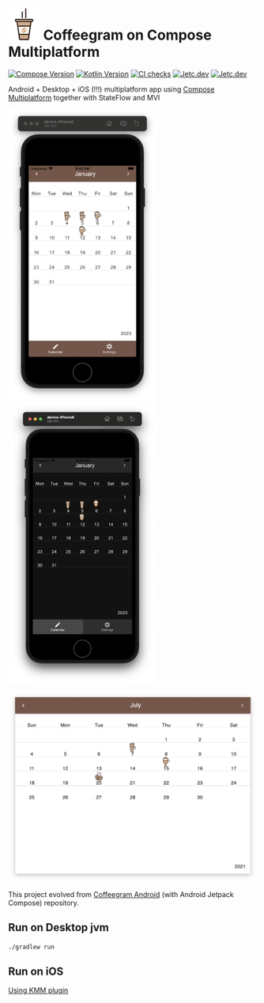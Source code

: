 # ![](images/icon.png) Coffeegram on Compose Multiplatform

[![Compose Version](https://img.shields.io/badge/JetBrains%20Compose-1.4.0-yellow)](https://github.com/JetBrains/compose-jb)
[![Kotlin Version](https://img.shields.io/badge/Kotlin-1.8.20-blue.svg)](https://kotlinlang.org)
[![CI checks](https://github.com/phansier/Coffeegram-Compose-Multiplatform/actions/workflows/verify.yml/badge.svg)](https://github.com/phansier/Coffeegram-Compose-Multiplatform/actions/workflows/verify.yml)
[![Jetc.dev](https://img.shields.io/badge/jetc.dev-77-blue)](https://jetc.dev/issues/077.html)
[![Jetc.dev](https://img.shields.io/badge/jetc.dev-130-blue)](https://jetc.dev/issues/130.html)


Android + Desktop + iOS (!!!) multiplatform app using [Compose Multiplatform](https://github.com/JetBrains/compose-jb) together with StateFlow and MVI

<img src="images/ios.png" alt="drawing" width="300"/>
<img src="images/ios_dark.png" alt="drawing" width="300"/>

![](images/desktop.png)

This project evolved from [Coffeegram Android](https://github.com/phansier/Coffeegram) (with Android Jetpack Compose) repository.

## Run on Desktop jvm
`./gradlew run`

## Run on iOS
[Using KMM plugin](https://github.com/JetBrains/compose-multiplatform-ios-android-template#on-ios)
